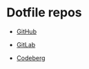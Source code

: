 # Dotfile repos

* [GitHub](https://github.com/topics/chezmoi?o=desc&s=updated)

* [GitLab](https://gitlab.com/explore/projects/topics/chezmoi)

* [Codeberg](https://codeberg.org/explore/repos?sort=recentupdate&q=chezmoi&tab=)
